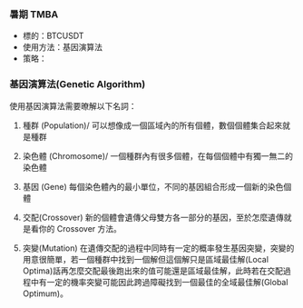 ### 暑期 TMBA  
* 標的：BTCUSDT
* 使用方法：基因演算法
* 策略：

### 基因演算法(Genetic Algorithm)
使用基因演算法需要暸解以下名詞：

1. 種群 (Population)/
可以想像成一個區域內的所有個體，數個個體集合起來就是種群

2. 染色體 (Chromosome)/
一個種群內有很多個體，在每個個體中有獨一無二的染色體

3. 基因 (Gene)
每個染色體內的最小單位，不同的基因組合形成一個新的染色個體

4. 交配(Crossover)
新的個體會遺傳父母雙方各一部分的基因，至於怎麼遺傳就是看你的 Crossover 方法。

5. 突變(Mutation)
在遺傳交配的過程中同時有一定的概率發生基因突變，突變的用意很簡單，若一個種群中找到一個解但這個解只是區域最佳解(Local Optima)話再怎麼交配最後跑出來的值可能還是區域最佳解，此時若在交配過程中有一定的機率突變可能因此跨過障礙找到一個最佳的全域最佳解(Global Optimum)。
